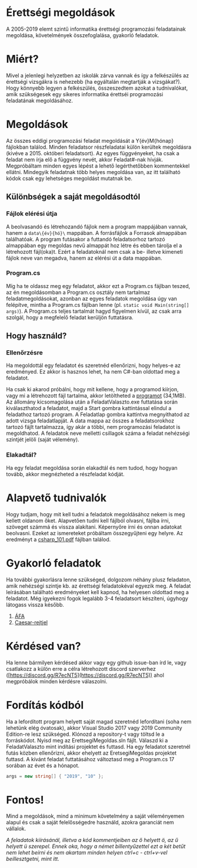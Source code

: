 # Érettségi megoldások
A 2005-2019 elemt szintű informatika érettségi programozási feladatainak megoldása, követelmények összefoglalása, gyakorló feladatok.

# Miért?
Mivel a jelenlegi helyzetben az iskolák zárva vannak és így a felkészülés az érettségi vizsgákra is nehezebb (ha egyáltalán megtartják a vizsgákat?).
Hogy könnyebb legyen a felkészülés, összeszedtem azokat a tudnivalókat, amik szükségesek egy sikeres informatika érettséi programozási feladatának megoldásához.

# Megoldások
Az összes eddigi programozási feladat megoldását a Y{év}M{hónap} fájlokban találod.
Minden feladatsor részfeladatai külön kerültek megoldásra (kivéve a 2015. októberi feladatsort).
Az egyes függvényeket, ha csak a feladat nem írja elő a függvény nevét, akkor Feladat#-nak hívják.
Megpróbáltam minden egyes lépést a lehető legérthetőbben kommentekkel ellátni.
Mindegyik feladatnak több helyes megoldása van, az itt található kódok csak egy lehetséges megoldást mutatnak be.

## Különbségek a saját megoldásodtól
### Fájlok elérési útja
A beolvasandó és létrehozandó fájlok nem a program mappájában vannak, hanem a `data\{év}{hó}\` mappában. A forrásfájlok a Forrasok almappában találhatóak. A program futásakor a futtandó feladatsorhoz tartozó almappában egy megoldas nevű almappát hoz létre és ebben tárolja el a létrehozott fájl(oka)t. Ezért a feladatoknál nem csak a be- illetve kimeneti fájlok neve van megadva, hanem az elérési út a data mappában.

### Program.cs
Míg ha te oldassz meg egy feladatot, akkor ezt a Program.cs fájlban teszed, az én megoldásomban a Program.cs osztály nem tartalmaz feladatmegoldásokat, azonban az egyes feladatok megoldása úgy van felépítve, mintha a Program.cs fájlban lenne (pl. `static void Main(string[] args)`). A Program.cs teljes tartalmát hagyd figyelmen kívül, az csak arra szolgál, hogy a megfelelő feladat kerüljön futtatásra.

## Hogy használd?
### Ellenőrzésre
Ha megoldottál egy feladatot és szeretnéd ellenőrizni, hogy helyes-e az eredményed. Ez akkor is hasznos lehet, ha nem C#-ban oldottad meg a feladatot.

Ha csak ki akarod próbálni, hogy mit kellene, hogy a programod kiírjon, vagy mi a létrehozott fájl tartalma, akkor letöltheted a [programot](https://github.com/mbd249/erettsegi/releases/download/v1.0/megoldasok.zip) (34,1MB). Az állomány kicsomagolása után a FeladatValaszto.exe futtatása során kiválaszthatod a feladatot, majd a Start gombra kattintással elindul a feladathoz tartozó program. 
A Feladatlap gombra kattintva megnyithatod az adott vizsga feladatlapját. A data mappa az összes a feladatsorokhoz tartozó fájlt tartalmazza, így akár a többi, nem programozási feladatot is megoldhatod.
A feladatok neve melletti csillagok száma a feladat nehézségi szintjét jelöli (saját vélemény).

### Elakadtál?
Ha egy feladat megoldása során elakadtál és nem tudod, hogy hogyan tovább, akkor megnézheted a részfeladat kódját.


# Alapvető tudnivalók
Hogy tudjam, hogy mit kell tudni a feladatok megoldásához nekem is meg kellett oldanom őket.
Alapvetően tudni kell fájlból olvasni, fájlba írni, szöveget számmá és vissza alakítani. Képernyőre írni és onnan adatokat beolvasni.
Ezeket az ismereteket próbáltam összegyűjteni egy helyre.
Az eredményt a [csharp_101.pdf](csharp_101.pdf) fájlban találod.


# Gyakorló feladatok
Ha további gyakorlásra lenne szükséged, dolgozom néhány plusz feladaton, amik nehézségi szintje kb. az érettségi feladatokéval egyezik meg. A feladat leírásában található eredményeket kell kapnod, ha helyesen oldottad meg a feladatot.
Még igyekezni fogok legalább 3-4 feladatsort készíteni, úgyhogy látogass vissza később.
1. [ÁFA](https://github.com/mbd249/erettsegi/tree/master/gyakorlo_feladatok/1_afa)
2. [Caesar-rejtjel](https://github.com/mbd249/erettsegi/tree/master/gyakorlo_feladatok/2_caesar)

# Kérdésed van?
Ha lenne bármilyen kérdésed akkor vagy egy github issue-ban írd le, vagy csatlakozz a külön erre a célra létrehozott discord szerverhez ([https://discord.gg/R7ecNT5](https://discord.gg/R7ecNT5)) ahol megpróbálok minden kérdésre válaszolni.

# Fordítás kódból
Ha a lefordított program helyett saját magad szeretnéd lefordítani (soha nem lehetünk elég óvatosak), akkor Visual Studio 2017 vagy 2019 Community Edition-re lesz szükséged. Klónozd a repository-t vagy töltsd le a forráskódot. Nyisd meg az ErettsegiMegoldas.sln fájlt. Válaszd ki a FeladatValaszto mint indítási projektet és futtasd.
Ha egy feladatot szeretnél futás közben ellenőrizni, akkor ehelyett az EretsegiMegoldas projektet futtasd. A kívánt feladat futtatásához változtasd meg a Program.cs 17 sorában az évet és a hónapot.

``` cs
args = new string[] { "2019", "10" };
```

# Fontos!
Mind a megoldások, mind a minimum követelmény a saját véleményemen alapul és csak a saját felelősségedre használd, azokra garanciát nem vállalok.


_A feladatok kiírásánál, illetva a kód kommentjeiben az ő helyett ö, az ű helyett ü szerepel. Ennek oka, hogy a német billentyűzettel ezt a két betűt nem lehet beírni és nem akartam minden helyen ctrl+c - ctrl+v-vel beillesztgetni, mint itt._
